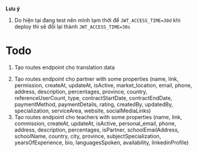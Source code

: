 **Lưu ý**

1. Do hiện tại đang test nên mình tạm thời để `JWT_ACCESS_TIME=30d` khi deploy thì sẽ đổi lại thành `JWT_ACCESS_TIME=30s`

# Todo

1. Tạo routes endpoint cho translation data

<!-- Only super admin can view it -->

2. Tạo routes endpoint cho partner with some properties (name, link, permission, createAt, updateAt, isActive, market_location, email, phone, address, description, percentages, province, country, referenceUserCount, type, contractStartDate, contractEndDate, paymentMethod, paymentDetails, rating, createdBy, updatedBy, specialization, serviceArea, website, socialMediaLinks)
3. Tạo routes endpoint cho teachers with some properties (name, link, commission, createAt, updateAt, isActive, personal_email, phone, address, description, percentages, isPartner, schoolEmailAddress, schoolName, country, city, province, subjectSpecialization, yearsOfExperience, bio, languagesSpoken, availability, linkedinProfile)
